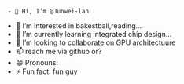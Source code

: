      - 👋 Hi, I’m @Junwei-lah
- 👀 I’m interested in bakestball,reading...
- 🌱 I’m currently learning integrated chip design...
- 💞️ I’m looking to collaborate on GPU architectuure 
- 📫 reach me via github or?
- 😄 Pronouns: 
- ⚡ Fun fact: fun guy

<!---
Junwei-lah/Junwei-lah is a ✨ special ✨ repository because its `README.md` (this file) appears on your GitHub profile.
You can click the Preview link to take a look at your changes.
--->

